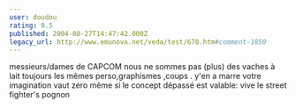 ```yaml
---
user: doudou
rating: 0.5
published: 2004-08-27T14:47:42.000Z
legacy_url: http://www.emunova.net/veda/test/670.htm#comment-1850
---
```

messieurs/dames de CAPCOM nous ne sommes pas (plus) des vaches à lait toujours les mêmes perso,graphismes ,coups .
y'en a marre votre imagination vaut zéro même si le concept dépassé est valable: vive le street fighter's pognon